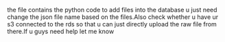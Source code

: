 the file contains the python code to add files into the database u just need change the json file name based on the files.Also check whether u have ur s3 connected to the rds so that u can just directly upload the raw file from there.If u guys need help let me know 
